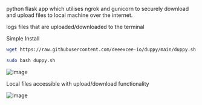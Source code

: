 python flask app which utilises ngrok and gunicorn to securely download and upload files to local machine over the internet.

logs files that are uploaded/downloaded to the terminal

Simple Install

```bash
wget https://raw.githubusercontent.com/deeexcee-io/duppy/main/duppy.sh

sudo bash duppy.sh
```

![image](https://github.com/deeexcee-io/duppy/assets/130473605/f72e6177-98ce-4487-9a2d-5a0340765644)


Local files accessible with upload/download functionality

![image](https://github.com/deeexcee-io/duppy/assets/130473605/7350310a-6e14-42a1-a4af-171e32bbb978)



